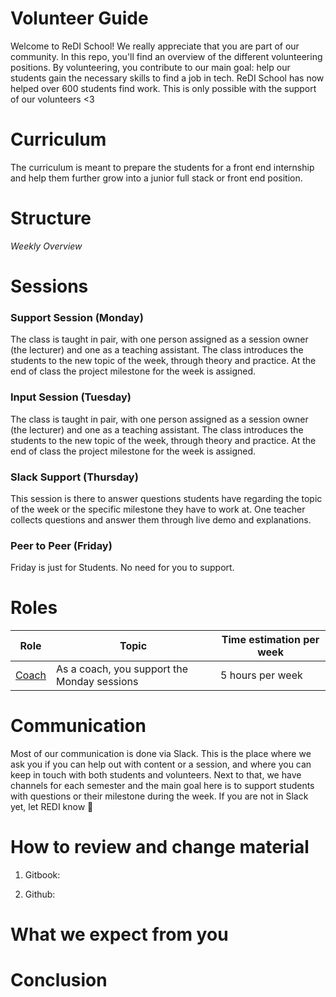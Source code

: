 # Volunteer Guide

Welcome to ReDI School! We really appreciate that you are part of our community. In this repo, you'll find an overview of the different volunteering positions. By volunteering, you contribute to our main goal: help our students gain the necessary skills to find a job in tech. ReDI School has now helped over 600 students find work. This is only possible with the support of our volunteers <3

# Curriculum
The curriculum is meant to prepare the students for a front end internship and help them further grow into a junior full stack or front end position. 


# Structure

_Weekly Overview_


# Sessions 

### Support Session (Monday)
The class is taught in pair, with one person assigned as a session owner (the lecturer) and one as a teaching assistant.  The class introduces the students to the new topic of the week, through theory and practice. At the end of class the project milestone for the week is assigned. 

### Input Session (Tuesday)
The class is taught in pair, with one person assigned as a session owner (the lecturer) and one as a teaching assistant.  The class introduces the students to the new topic of the week, through theory and practice. At the end of class the project milestone for the week is assigned. 


### Slack Support (Thursday)
This session is there to  answer questions students have regarding the topic of the week or the specific milestone they have to work at. One teacher collects questions and answer them through live demo and explanations. 


### Peer to Peer (Friday)
Friday is just for Students. No need for you to support. 





# Roles

| Role              | Topic                                 | Time estimation per week |
| ------            | --------------------------------------| --------------- |
| [Coach](https://github.com/ReDI-School/fullstack_bootcamp/blob/main/volunteers/coach.md)  | As a coach, you support the Monday sessions| 5 hours per week |


# Communication
Most of our communication is done via Slack. This is the place where we ask you if you can help out with content or a session, and where you can keep in touch with both students and volunteers. Next to that, we have channels for each semester and the main goal here is to support students with questions or their milestone during the week. If you are not in Slack yet, let REDI know 💁


# How to review and change material

1. Gitbook:

   
2. Github:


# What we expect from you


# Conclusion

